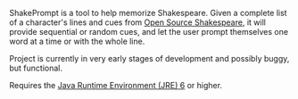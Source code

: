 ShakePrompt is a tool to help memorize Shakespeare. Given a complete list of a character's lines and cues from [Open Source Shakespeare](http://opensourceshakespeare.org/), it will provide sequential or random cues, and let the user prompt themselves one word at a time or with the whole line.

Project is currently in very early stages of development and possibly buggy, but functional.

Requires the [Java Runtime Environment (JRE) 6](http://java.com/en/) or higher.